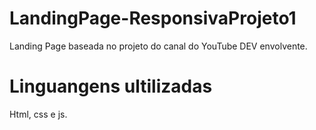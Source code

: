 # LandingPage-ResponsivaProjeto1
 Landing Page baseada no projeto do canal do YouTube DEV envolvente.
 
# Linguangens ultilizadas 
Html, css e js.
